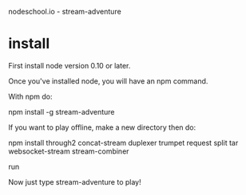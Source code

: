 nodeschool.io - stream-adventure


# install

First install node version 0.10 or later.

Once you've installed node, you will have an npm command.

With npm do:

npm install -g stream-adventure

If you want to play offline, make a new directory then do:

npm install through2 concat-stream duplexer trumpet request split tar \
    websocket-stream stream-combiner

run

Now just type stream-adventure to play!
